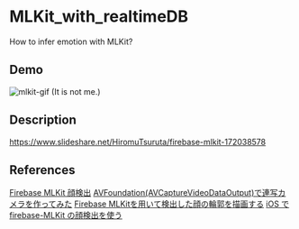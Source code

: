 # MLKit_with_realtimeDB
How to infer emotion with MLKit?


## Demo
![mlkit-gif](https://user-images.githubusercontent.com/24838521/64917039-72247880-d7c6-11e9-9e25-b95857336dc0.gif)
(It is not me.)

## Description
https://www.slideshare.net/HiromuTsuruta/firebase-mlkit-172038578

## References
[Firebase MLKit 顔検出](https://firebase.google.com/docs/ml-kit/detect-faces?hl=ja)
[AVFoundation(AVCaptureVideoDataOutput)で連写カメラを作ってみた](https://dev.classmethod.jp/smartphone/ios-avfoundation-avcapturevideodataoutput/)
[Firebase MLKitを用いて検出した顔の輪郭を描画する](https://qiita.com/FuJino/items/54e70b95039a23993c73)
[iOS で firebase-MLKit の顔検出を使う](https://qiita.com/Susumu0417/items/e53d6e1c6b07a9a2b798)

